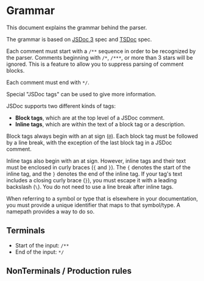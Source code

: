 # Grammar

This document explains the grammar behind the parser. 

The grammar is based on [JSDoc 3](https://jsdoc.app/index.html) spec and [TSDoc](https://tsdoc.org/) spec.

Each comment must start with a `/**` sequence in order to be recognized by the 
parser. Comments beginning with `/*`, `/***`, or more than 3 stars will be ignored. This 
is a feature to allow you to suppress parsing of comment blocks.

Each comment must end with `*/`.

Special "JSDoc tags" can be used to give more information.

JSDoc supports two different kinds of tags:

- **Block tags**, which are at the top level of a JSDoc comment.
- **Inline tags**, which are within the text of a block tag or a description.

Block tags always begin with an at sign (`@`). Each block tag must be followed by a line break, 
with the exception of the last block tag in a JSDoc comment.

Inline tags also begin with an at sign. However, inline tags and their text must be enclosed 
in curly braces (`{` and `}`). The `{` denotes the start of the inline tag, and the `}` denotes 
the end of the inline tag. If your tag's text includes a closing curly brace (`}`), you must escape 
it with a leading backslash (`\`). You do not need to use a line break after inline tags.

When referring to a symbol or type that is elsewhere in your documentation, you must provide a unique identifier that 
maps to that symbol/type. A namepath provides a way to do so.

## Terminals

- Start of the input: `/**`
- End of the input: `*/`

## NonTerminals / Production rules
